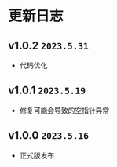 # 更新日志

## v1.0.2 `2023.5.31`

- 代码优化

## v1.0.1 `2023.5.19`

- 修复可能会导致的空指针异常

## v1.0.0 `2023.5.16`

- 正式版发布
